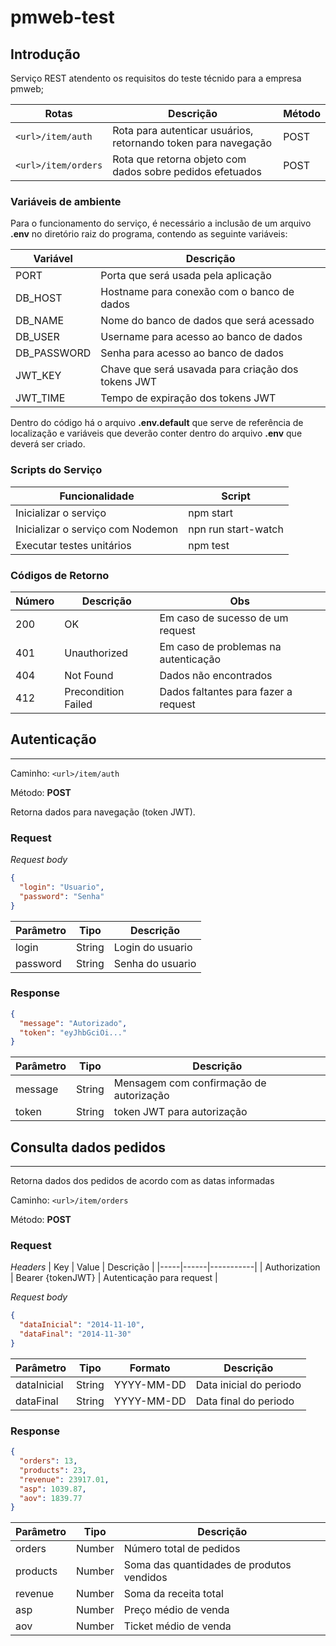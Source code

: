 # pmweb-test

## Introdução

Serviço REST atendento os requisitos do teste técnido para a empresa pmweb;

| Rotas               | Descrição                                                      | Método |
| ------------------- | -------------------------------------------------------------- | ------ |
| `<url>/item/auth`   | Rota para autenticar usuários, retornando token para navegação | POST   |
| `<url>/item/orders` | Rota que retorna objeto com dados sobre pedidos efetuados      | POST   |

### **Variáveis de ambiente**

Para o funcionamento do serviço, é necessário a inclusão de um arquivo **.env** no diretório raiz do programa, contendo as seguinte variáveis:

| Variável    | Descrição                                          |
| ----------- | -------------------------------------------------- |
| PORT        | Porta que será usada pela aplicação                |
| DB_HOST     | Hostname para conexão com o banco de dados         |
| DB_NAME     | Nome do banco de dados que será acessado           |
| DB_USER     | Username para acesso ao banco de dados             |
| DB_PASSWORD | Senha para acesso ao banco de dados                |
| JWT_KEY     | Chave que será usavada para criação dos tokens JWT |
| JWT_TIME    | Tempo de expiração dos tokens JWT                  |

Dentro do código há o arquivo **.env.default** que serve de referência de localização e variáveis que deverão conter dentro do arquivo **.env** que deverá ser criado.

### **Scripts do Serviço**

| Funcionalidade                    | Script              |
| --------------------------------- | ------------------- |
| Inicializar o serviço             | npm start           |
| Inicializar o serviço com Nodemon | npn run start-watch |
| Executar testes unitários         | npm test            |

### **Códigos de Retorno**

| Número | Descrição           | Obs                                  |
| ------ | ------------------- | ------------------------------------ |
| 200    | OK                  | Em caso de sucesso de um request     |
| 401    | Unauthorized        | Em caso de problemas na autenticação |
| 404    | Not Found           | Dados não encontrados                |
| 412    | Precondition Failed | Dados faltantes para fazer a request |

## Autenticação

---

Caminho: `<url>/item/auth`

Método: **POST**

Retorna dados para navegação (token JWT).

### **Request**

_Request body_

```json
{
  "login": "Usuario",
  "password": "Senha"
}
```

| Parâmetro | Tipo   | Descrição        |
| --------- | ------ | ---------------- |
| login     | String | Login do usuario |
| password  | String | Senha do usuario |

### **Response**

```json
{
  "message": "Autorizado",
  "token": "eyJhbGciOi..."
}
```

| Parâmetro | Tipo   | Descrição                               |
| --------- | ------ | --------------------------------------- |
| message   | String | Mensagem com confirmação de autorização |
| token     | String | token JWT para autorização              |

## Consulta dados pedidos

---

Retorna dados dos pedidos de acordo com as datas informadas

Caminho: `<url>/item/orders`

Método: **POST**

### **Request**

_Headers_
| Key | Value | Descrição |
|-----|------|-----------|
| Authorization | Bearer {tokenJWT} | Autenticação para request |

_Request body_

```json
{
  "dataInicial": "2014-11-10",
  "dataFinal": "2014-11-30"
}
```

| Parâmetro   | Tipo   | Formato    | Descrição               |
| ----------- | ------ | ---------- | ----------------------- |
| dataInicial | String | YYYY-MM-DD | Data inicial do periodo |
| dataFinal   | String | YYYY-MM-DD | Data final do periodo   |

### **Response**

```json
{
  "orders": 13,
  "products": 23,
  "revenue": 23917.01,
  "asp": 1039.87,
  "aov": 1839.77
}
```

| Parâmetro | Tipo   | Descrição                                 |
| --------- | ------ | ----------------------------------------- |
| orders    | Number | Número total de pedidos                   |
| products  | Number | Soma das quantidades de produtos vendidos |
| revenue   | Number | Soma da receita total                     |
| asp       | Number | Preço médio de venda                      |
| aov       | Number | Ticket médio de venda                     |
